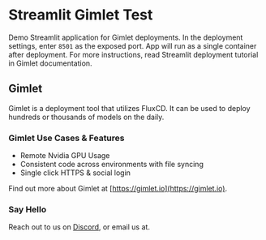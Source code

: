 # Streamlit Gimlet Test

Demo Streamlit application for Gimlet deployments. In the deployment settings, enter `8501` as the exposed port. App will run as a single container after deployment. For more instructions, read Streamlit deployment tutorial in Gimlet documentation.

## Gimlet

Gimlet is a deployment tool that utilizes FluxCD. It can be used to deploy hundreds or thousands of models on the daily.

### Gimlet Use Cases & Features

- Remote Nvidia GPU Usage
- Consistent code across environments with file syncing
- Single click HTTPS & social login

Find out more about Gimlet at [https://gimlet.io](https://gimlet.io).

### Say Hello

Reach out to us on [Discord](https://discord.com/invite/ZwQDxPkYzE), or email us at.


